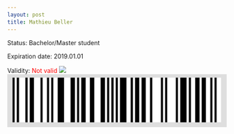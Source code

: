 ```yaml
---
layout: post
title: Mathieu Beller
---
```


Status: Bachelor/Master student

Expiration date: 2019.01.01

Validity: <font color="red"> Not valid</font> 
![](/members/img/Mathieu_Beller.png)
![](/members/img/bar.png)
